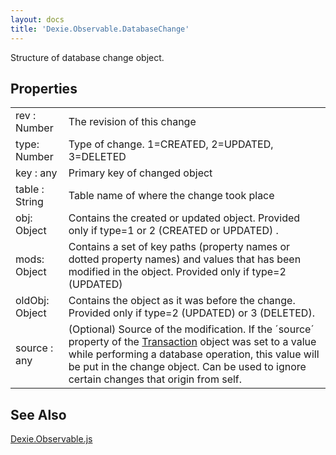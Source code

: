 ```yaml
---
layout: docs
title: 'Dexie.Observable.DatabaseChange'
---
```


Structure of database change object.

## Properties

<table>
<tr><td>rev : Number</td><td>The revision of this change</td></tr>
<tr><td>type: Number</td><td>Type of change. 1=CREATED, 2=UPDATED, 3=DELETED</td></tr>
<tr><td>key : any</td><td>Primary key of changed object</td></tr>
<tr><td>table : String</td><td>Table name of where the change took place</td></tr>
<tr><td>obj: Object</td><td>Contains the created or updated object. Provided only if type=1 or 2 (CREATED or UPDATED) . </td></tr>
<tr><td>mods: Object</td><td>Contains a set of key paths (property names or dotted property names) and values that has been modified in the object. Provided only if type=2 (UPDATED)</td></tr>
<tr><td>oldObj: Object</td><td>Contains the object as it was before the change. Provided only if type=2 (UPDATED) or 3 (DELETED).</td></tr>
<tr><td>source : any</td><td>(Optional) Source of the modification. If the ´source´ property of the <a href="../Transaction/Transaction">Transaction</a> object was set to a value while performing a database operation, this value will be put in the change object. Can be used to ignore certain changes that origin from self.</td></tr>
</table>

## See Also

[Dexie.Observable.js](/docs/Observable/Dexie.Observable)
